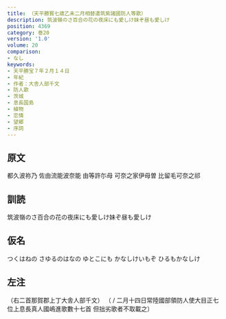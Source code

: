 ```yaml
---
title: （天平勝寳七歳乙未二月相替遣筑紫諸國防人等歌）
description: 筑波嶺のさ百合の花の夜床にも愛しけ妹ぞ昼も愛しけ
position: 4369
category: 巻20
version: '1.0'
volume: 20
comparison:
- なし
keywords:
- 天平勝宝７年２月１４日
- 年紀
- 作者：大舎人部千文
- 防人歌
- 茨城
- 息長国島
- 植物
- 恋情
- 望郷
- 序詞
---
```


## 原文

都久波祢乃 佐由流能波奈能 由等許尓母 可奈之家伊母曽 比留毛可奈之祁

## 訓読

筑波嶺のさ百合の花の夜床にも愛しけ妹ぞ昼も愛しけ

## 仮名

つくはねの さゆるのはなの ゆとこにも かなしけいもぞ ひるもかなしけ

## 左注

（右二首那賀郡上丁大舎人部千文） （ / 二月十四日常陸國部領防人使大目正七位上息長真人國嶋進歌數十七首 但拙劣歌者不取載之）
